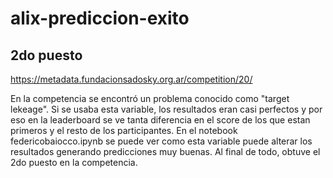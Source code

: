 # alix-prediccion-exito

## 2do puesto

https://metadata.fundacionsadosky.org.ar/competition/20/

En la competencia se encontró un problema conocido como "target lekeage".
Si se usaba esta variable, los resultados eran casi perfectos y por eso en la leaderboard se ve tanta diferencia en el score de los que estan primeros y el resto de los participantes. En el notebook federicobaiocco.ipynb se puede ver como esta variable puede alterar los resultados generando predicciones muy buenas.
Al final de todo, obtuve el 2do puesto en la competencia.
